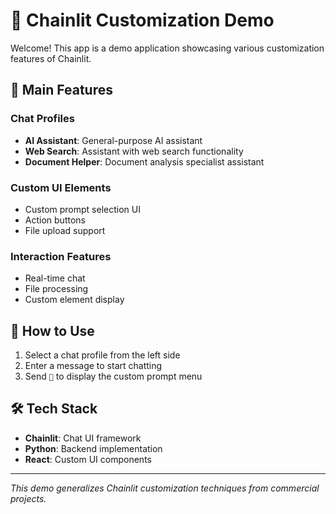 # 🚀 Chainlit Customization Demo

Welcome! This app is a demo application showcasing various customization features of Chainlit.

## 🎯 Main Features

### Chat Profiles
- **AI Assistant**: General-purpose AI assistant
- **Web Search**: Assistant with web search functionality  
- **Document Helper**: Document analysis specialist assistant

### Custom UI Elements
- Custom prompt selection UI
- Action buttons
- File upload support

### Interaction Features
- Real-time chat
- File processing
- Custom element display

## 🎨 How to Use

1. Select a chat profile from the left side
2. Enter a message to start chatting
3. Send `🎨` to display the custom prompt menu

## 🛠️ Tech Stack

- **Chainlit**: Chat UI framework
- **Python**: Backend implementation
- **React**: Custom UI components

---

*This demo generalizes Chainlit customization techniques from commercial projects.*